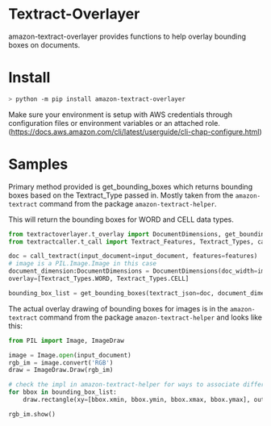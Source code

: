 # Textract-Overlayer

amazon-textract-overlayer provides functions to help overlay bounding boxes on documents.

# Install

```bash
> python -m pip install amazon-textract-overlayer
```

Make sure your environment is setup with AWS credentials through configuration files or environment variables or an attached role. (https://docs.aws.amazon.com/cli/latest/userguide/cli-chap-configure.html)

# Samples

Primary method provided is get_bounding_boxes which returns bounding boxes based on the Textract_Type passed in.
Mostly taken from the ```amazon-textract``` command from the package ```amazon-textract-helper```.

This will return the bounding boxes for WORD and CELL data types.

```python
from textractoverlayer.t_overlay import DocumentDimensions, get_bounding_boxes
from textractcaller.t_call import Textract_Features, Textract_Types, call_textract

doc = call_textract(input_document=input_document, features=features)
# image is a PIL.Image.Image in this case
document_dimension:DocumentDimensions = DocumentDimensions(doc_width=image.size[0], doc_height=image.size[1])
overlay=[Textract_Types.WORD, Textract_Types.CELL]

bounding_box_list = get_bounding_boxes(textract_json=doc, document_dimensions=document_dimension, overlay_features=overlay)
```

The actual overlay drawing of bounding boxes for images is in the ```amazon-textract``` command from the package ```amazon-textract-helper``` and looks like this:

```python
from PIL import Image, ImageDraw

image = Image.open(input_document)
rgb_im = image.convert('RGB')
draw = ImageDraw.Draw(rgb_im)

# check the impl in amazon-textract-helper for ways to associate different colors to types
for bbox in bounding_box_list:
    draw.rectangle(xy=[bbox.xmin, bbox.ymin, bbox.xmax, bbox.ymax], outline=(128, 128, 0), width=2)

rgb_im.show()
```
